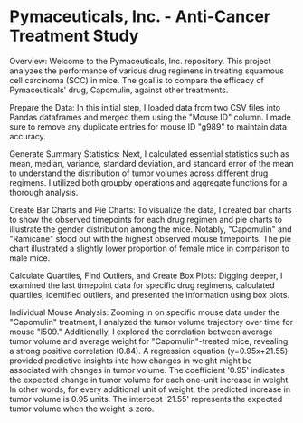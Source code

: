 # Pymaceuticals, Inc. - Anti-Cancer Treatment Study

Overview:
Welcome to the Pymaceuticals, Inc. repository. This project analyzes the performance of various drug regimens in treating squamous cell carcinoma (SCC) in mice. The goal is to compare the efficacy of Pymaceuticals' drug, Capomulin, against other treatments.

Prepare the Data:
In this initial step, I loaded data from two CSV files into Pandas dataframes and merged them using the "Mouse ID" column. I made sure to remove any duplicate entries for mouse ID "g989" to maintain data accuracy.

Generate Summary Statistics:
Next, I calculated essential statistics such as mean, median, variance, standard deviation, and standard error of the mean to understand the distribution of tumor volumes across different drug regimens. I utilized both groupby operations and aggregate functions for a thorough analysis.

Create Bar Charts and Pie Charts:
To visualize the data, I created bar charts to show the observed timepoints for each drug regimen and pie charts to illustrate the gender distribution among the mice. Notably, "Capomulin" and "Ramicane" stood out with the highest observed mouse timepoints. The pie chart illustrated a slightly lower proportion of female mice in comparison to male mice.

Calculate Quartiles, Find Outliers, and Create Box Plots:
Digging deeper, I examined the last timepoint data for specific drug regimens, calculated quartiles, identified outliers, and presented the information using box plots.

Individual Mouse Analysis:
Zooming in on specific mouse data under the "Capomulin" treatment, I analyzed the tumor volume trajectory over time for mouse "l509." Additionally, I explored the correlation between average tumor volume and average weight for "Capomulin"-treated mice, revealing a strong positive correlation (0.84). A regression equation (y=0.95x+21.55) provided predictive insights into how changes in weight might be associated with changes in tumor volume. The coefficient '0.95' indicates the expected change in tumor volume for each one-unit increase in weight. In other words, for every additional unit of weight, the predicted increase in tumor volume is 0.95 units. The intercept '21.55' represents the expected tumor volume when the weight is zero.
